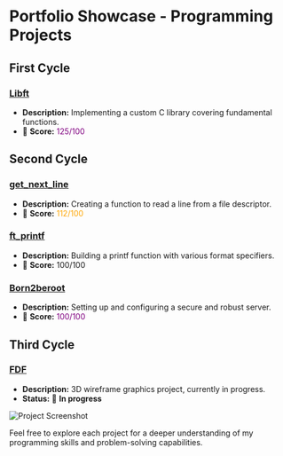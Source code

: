 # Portfolio Showcase - Programming Projects

## First Cycle

### [Libft](https://github.com/mferest/Cursus42/tree/main/Cursus42-main/Cursus/circle-00/Libft)
- **Description:** Implementing a custom C library covering fundamental functions.
- 🚀 **Score:** <span style="color:purple;">125/100</span>

## Second Cycle

### [get_next_line](https://github.com/mferest/Cursus42/tree/main/Cursus42-main/Cursus/circle-01/get_next_line)
- **Description:** Creating a function to read a line from a file descriptor.
- 🚀 **Score:** <span style="color:orange;">112/100</span>
  
### [ft_printf](https://github.com/mferest/Cursus42/tree/main/Cursus42-main/Cursus/circle-01/ft_printf)
- **Description:** Building a printf function with various format specifiers.
- 🚀 **Score:** 100/100

### [Born2beroot](https://github.com/mferest/Cursus42/tree/main/Cursus42-main/Cursus/circle-01/Born2beroot)
- **Description:** Setting up and configuring a secure and robust server.
- 🚀 **Score:** <span style="color:purple;">100/100</span>

## Third Cycle

### [FDF](Cursus42-main/Cursus/circle-02/fdf)
- **Description:** 3D wireframe graphics project, currently in progress.
- **Status:** 🔧 **In progress**

![Project Screenshot](https://github.com/mferest/Cursus42/assets/139508718/16caf4be-0c23-4b86-a0d4-f1a7bc1a07f7)

Feel free to explore each project for a deeper understanding of my programming skills and problem-solving capabilities.